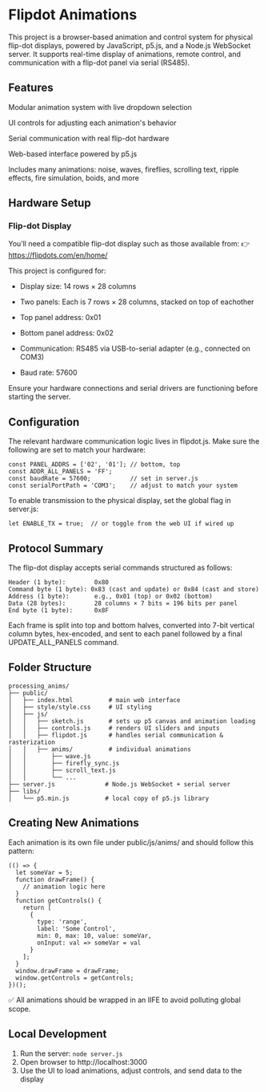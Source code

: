 # Flipdot Animations

This project is a browser-based animation and control system for physical flip-dot displays, powered by JavaScript, p5.js, and a Node.js WebSocket server. It supports real-time display of animations, remote control, and communication with a flip-dot panel via serial (RS485).

## Features

Modular animation system with live dropdown selection

UI controls for adjusting each animation's behavior

Serial communication with real flip-dot hardware

Web-based interface powered by p5.js

Includes many animations: noise, waves, fireflies, scrolling text, ripple effects, fire simulation, boids, and more

## Hardware Setup

### Flip-dot Display

You’ll need a compatible flip-dot display such as those available from:
👉 https://flipdots.com/en/home/

This project is configured for:

- Display size: 14 rows × 28 columns

- Two panels: Each is 7 rows × 28 columns, stacked on top of eachother

- Top panel address: 0x01

- Bottom panel address: 0x02

- Communication: RS485 via USB-to-serial adapter (e.g., connected on COM3)

- Baud rate: 57600

Ensure your hardware connections and serial drivers are functioning before starting the server.

## Configuration

The relevant hardware communication logic lives in flipdot.js. Make sure the following are set to match your hardware:
```
const PANEL_ADDRS = ['02', '01']; // bottom, top
const ADDR_ALL_PANELS = 'FF';
const baudRate = 57600;           // set in server.js
const serialPortPath = 'COM3';    // adjust to match your system
```
To enable transmission to the physical display, set the global flag in server.js:
```
let ENABLE_TX = true;  // or toggle from the web UI if wired up
```
## Protocol Summary

The flip-dot display accepts serial commands structured as follows:
```
Header (1 byte):        0x80
Command byte (1 byte): 0x83 (cast and update) or 0x84 (cast and store)
Address (1 byte):       e.g., 0x01 (top) or 0x02 (bottom)
Data (28 bytes):        28 columns × 7 bits = 196 bits per panel
End byte (1 byte):      0x8F
```
Each frame is split into top and bottom halves, converted into 7-bit vertical column bytes, hex-encoded, and sent to each panel followed by a final UPDATE_ALL_PANELS command.

## Folder Structure
```
processing_anims/
├── public/
│   ├── index.html          # main web interface
│   ├── style/style.css     # UI styling
│   ├── js/
│   │   ├── sketch.js       # sets up p5 canvas and animation loading
│   │   ├── controls.js     # renders UI sliders and inputs
│   │   ├── flipdot.js      # handles serial communication & rasterization
│   │   ├── anims/          # individual animations
│   │       ├── wave.js
│   │       ├── firefly_sync.js
│   │       ├── scroll_text.js
│   │       └── ...
├── server.js              # Node.js WebSocket + serial server
├── libs/
│   └── p5.min.js          # local copy of p5.js library
```


## Creating New Animations

Each animation is its own file under public/js/anims/ and should follow this pattern:
```
(() => {
  let someVar = 5;
  function drawFrame() {
    // animation logic here
  }
  function getControls() {
    return [
      {
        type: 'range',
        label: 'Some Control',
        min: 0, max: 10, value: someVar,
        onInput: val => someVar = val
      }
    ];
  }
  window.drawFrame = drawFrame;
  window.getControls = getControls;
})();
```
✅ All animations should be wrapped in an IIFE to avoid polluting global scope.

## Local Development

1. Run the server: 
```node server.js```
2. Open browser to http://localhost:3000
3. Use the UI to load animations, adjust controls, and send data to the display
